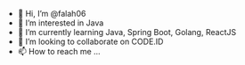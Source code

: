 - 👋 Hi, I’m @falah06
- 👀 I’m interested in Java
- 🌱 I’m currently learning Java, Spring Boot, Golang, ReactJS
- 💞️ I’m looking to collaborate on CODE.ID
- 📫 How to reach me ...

<!---
falah06/falah06 is a ✨ special ✨ repository because its `README.md` (this file) appears on your GitHub profile.
You can click the Preview link to take a look at your changes.
--->
